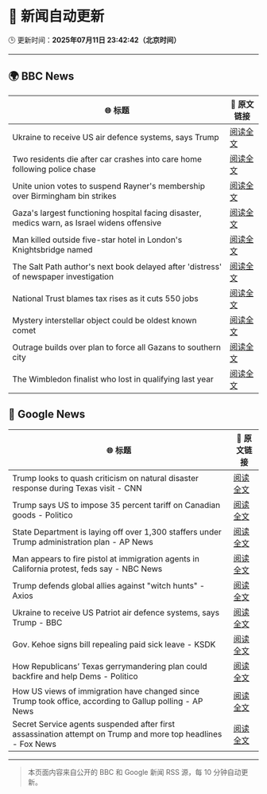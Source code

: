# 🧠 新闻自动更新

🕒 更新时间：**2025年07月11日 23:42:42（北京时间）**

---

## 🌍 BBC News

| 🌐 标题 | 🔗 原文链接 |
|--------|-------------|
| Ukraine to receive US air defence systems, says Trump | [阅读全文](https://www.bbc.com/news/articles/crl04200dp4o) |
| Two residents die after car crashes into care home following police chase | [阅读全文](https://www.bbc.com/news/articles/c9w1n78qq8lo) |
| Unite union votes to suspend Rayner's membership over Birmingham bin strikes | [阅读全文](https://www.bbc.com/news/articles/cx24de0d9rdo) |
| Gaza's largest functioning hospital facing disaster, medics warn, as Israel widens offensive | [阅读全文](https://www.bbc.com/news/articles/cdx5zeywgrgo) |
| Man killed outside five-star hotel in London's Knightsbridge named | [阅读全文](https://www.bbc.com/news/articles/cqjq9zjq7djo) |
| The Salt Path author's next book delayed after 'distress' of newspaper investigation | [阅读全文](https://www.bbc.com/news/articles/c20r4p55vdvo) |
| National Trust blames tax rises as it cuts 550 jobs | [阅读全文](https://www.bbc.com/news/articles/clym8029nnvo) |
| Mystery interstellar object could be oldest known comet | [阅读全文](https://www.bbc.com/news/articles/cx23g5jpj9go) |
| Outrage builds over plan to force all Gazans to southern city | [阅读全文](https://www.bbc.com/news/articles/c9dgv7v1d06o) |
| The Wimbledon finalist who lost in qualifying last year | [阅读全文](https://www.bbc.com/sport/tennis/articles/cwyrk91g912o) |

## 📰 Google News

| 🌐 标题 | 🔗 原文链接 |
|--------|-------------|
| Trump looks to quash criticism on natural disaster response during Texas visit - CNN | [阅读全文](https://news.google.com/rss/articles/CBMidkFVX3lxTE90WXlzd3c0eVZYcmp2eVhpekUxMS1qVVQzcl9ULVpCVWR2U0FIMFlyX2tLcUpPRWEwdV9fc2JWWVNGa0pmd05sSWJaT0tKWHhHQkdMcVFqaVNUd2thOEpNa21uS3Vxc3g0MWNOWXBnVkN6QmtlVGc?oc=5) |
| Trump says US to impose 35 percent tariff on Canadian goods - Politico | [阅读全文](https://news.google.com/rss/articles/CBMimAFBVV95cUxOUWRqeFhfbTEwcUFoRzRlTWhxZXNXVDdERG1zVndyM1lZRVA5Wkdjb0tqVUI1RlYzUXRUZkxIWm1TaFJpWU1lcnp2c1lUVmMtTFdkUUl6ZTZaMERHZXQ1QWNJWEFBVzNOdjhJSzZjTkNrWGdVTklIUl94ZFItcUF4Y2ZyZzdOOUxEWGM4MWFicUNOUTBRNlltVg?oc=5) |
| State Department is laying off over 1,300 staffers under Trump administration plan - AP News | [阅读全文](https://news.google.com/rss/articles/CBMiqgFBVV95cUxQbXk1VmFpd1NzSk9sVDlUMk5EblZBQ0ZvTktjem5ERUFkZnh3SmZaUVNpZlZsLWUtbFEyRGdvVmY2ZW01d0t3ZEVlUEJKUFdDdnVmVDl1N2xLS1FXNUVRTUUwWE9wV2FfWlVGTkxrVWY0bnVac3hBc0t3d28xcEdmc0c1THdxZ29pcUtGU1I5MUNaWVgtS21lR2VqY1BBQ0RSMWdrR0t3OENNZw?oc=5) |
| Man appears to fire pistol at immigration agents in California protest, feds say - NBC News | [阅读全文](https://news.google.com/rss/articles/CBMitgFBVV95cUxOUUJFdGlMU2MtVmM1NWQ4WlVEeDhyUUMzQnNuM2pXYlRHMHg1WjZjcTFHYUJ3MTl5YXdvMzJJcVc0Q0ZzOWZPWktKcHRzWHdIdDdYdGxjck1UdjlUQnNfeGhhQjlEMGo4dmVfSi00aUdOOHBhbEdTbEV1dWMyM2txYllNM3prbWpWNjVBNjJsU3JBTlc1cEtxc3lqYTBucFVDdDNBekhycGNVZDE5eURfYS16dThsd9IBVkFVX3lxTE1YUy1INFZULTluV1IwbHdRWkhqRjdJV1NhanZnZFNFdmxYU3pvV1ZXVFh5Ylh1Z2R6RGVXNHR5cHdyUFBjcXctVURlZF9FWWpPRHdUb2pn?oc=5) |
| Trump defends global allies against "witch hunts" - Axios | [阅读全文](https://news.google.com/rss/articles/CBMiggFBVV95cUxQUWxiUDBBVHVFczRzTzJMMUtOMXFEWGZnamJ3bWlScUhpOWxvYTRZTEh6YlZ0RURWNlBRbGZJRnJWTDN3bW5hcEdYOTlvRkE4Q1FfaEhSRXU0VjBCU19YalBSV3RDU2NJb1V0SVEtYnJCbk0wazZMVGp2alJGNlBIN2hn?oc=5) |
| Ukraine to receive US Patriot air defence systems, says Trump - BBC | [阅读全文](https://news.google.com/rss/articles/CBMiWkFVX3lxTE5tMXZQWTA2TEtQejY5UmhHZkRsUkxmQXNrdk9Nc2pXM1M2ZEhFZjRtNmlFaVZOcUsyMkl2enh4WlE5UlJ2WDNPXzBJY3lDekJZYlIzSzU3Rmo0UdIBX0FVX3lxTFA3MTl2eGdMZVJpSDduVU9HcDRwSWtUV29UNnRlSElkTERGUEJaZm41S0dTX3UxWTN3MFNSX3ZYY0JRUk54MDJZelVhY1J1MTdlM0pOOHZhbUxDb2haZlNz?oc=5) |
| Gov. Kehoe signs bill repealing paid sick leave - KSDK | [阅读全文](https://news.google.com/rss/articles/CBMi1AFBVV95cUxOc0N5bnp3bXFzUTYtN2hmZnNqeU82THNIRHlHXzhsY0ZQbFVVM1k1RzlDeS12b093Tm1uMmlUNmNieHllM3QxNFozaE1fTWtfbjMtcWw1aXp5a0RBNlVrc3BGY0hpTEcwZ3RYaFkyS2padGFJV2lIcjB2Tk1IaW1tdE5uVVpnSEdWaldoVWpfZUZkUGxzSW1jdE00TWk4TTVnX2JyQWN2LXFhU0lQaXNDLXVLWm9NWTNRbmh4aDdnVHJBLUJpcU5YYXRFOWx6bXAwNWVTMA?oc=5) |
| How Republicans’ Texas gerrymandering plan could backfire and help Dems - Politico | [阅读全文](https://news.google.com/rss/articles/CBMieEFVX3lxTFBCZktRelVPMGlMcGJOMGVwUHAwQmYxVElhWVU0OVFFVjg1U3VYRzdBSTlUTXVZLTVKdWlnT0xBRVN3dUhBcjJ4N1QtdEhTbnlxbjZGV3A4SEVFYzZkMzhUY1FlV0lzN3hsWXIyUVRsd3BHM3NrNThvNQ?oc=5) |
| How US views of immigration have changed since Trump took office, according to Gallup polling - AP News | [阅读全文](https://news.google.com/rss/articles/CBMingFBVV95cUxOSEdmejFjMGJUZVM5U0h2dF9qTWR2eGt1cTFzOE1wTUprczFUMjd6S0xaRTQwREFQWXBaTTluaTVZUEN1NUNVaTh5U2JlWGZma3E4Q1NHZVNsNlFYcGFsbjE4bWVuc1RHUGM3UWpwUXNqRF9SV1BzY3R2N1k5eU1vS3RPQmNuRlR1SnV6V1c3dk5lNWp5Tm9UbFhYVkc2UQ?oc=5) |
| Secret Service agents suspended after first assassination attempt on Trump and more top headlines - Fox News | [阅读全文](https://news.google.com/rss/articles/CBMiuAFBVV95cUxNUHJLQjBKN0JwV2dWV09YTUEzOFBKdGllVnFPblNKOGRqdFJ6RnVaRjdYTzFYUTJsMEJKQlFNbFhjc3FTcHBFSS0yOGk4ZjFxX3hzLVhTdUZJRlhoeUt5VXd2aVNoXzV0YXZmT3c0SWRIbU5PeGR5UkltR2tTZ2hUSTFFeUE4VmxkMlJJQ0lOX1BMRi14LVB3MngyOElIa0RBWTZLOVZJMC1BdUhWeU8xdTZ4WE11QTlu0gG-AUFVX3lxTFAwMmcxdHVNbTJIRGhzSVczUWxaRENfRkRQUEMzdzYyaVVJV2FoRzh0amZVUDBkS1ZseENuUlhiX1lVSTk3OVF2U2tqNkJ0b0ItYkdBS3dNRF9oYkt4X1RpMEpqc2lkcm1OeFhLZ3MwMUp0eW1uSk00OC1JT0ZNMXNnTmZ1ZzB5dXVmU3A4SUV0WGtWUmxGc2dMeUVvdkF3dmYxQzVqbl9MUkZWcXh0bjVqcHRlNDJtX09vcXdQdWc?oc=5) |

---
> 本页面内容来自公开的 BBC 和 Google 新闻 RSS 源，每 10 分钟自动更新。